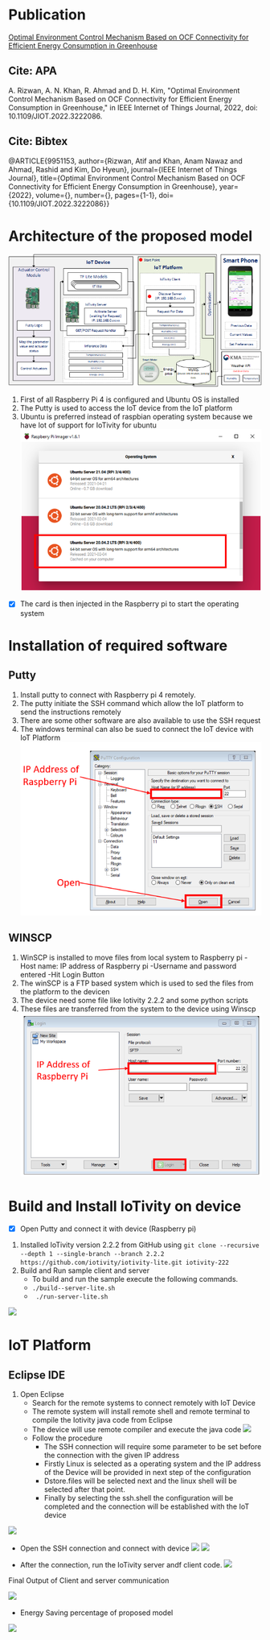 # Publication
[Optimal Environment Control Mechanism Based on OCF Connectivity for Efficient Energy Consumption in Greenhouse](https://ieeexplore.ieee.org/document/9951153)
   ## Cite: APA
   A. Rizwan, A. N. Khan, R. Ahmad and D. H. Kim, "Optimal Environment Control Mechanism Based on OCF Connectivity for Efficient Energy Consumption in Greenhouse," in IEEE Internet of Things Journal, 2022, doi: 10.1109/JIOT.2022.3222086.
   
   ## Cite: Bibtex
   
   @ARTICLE{9951153,
  author={Rizwan, Atif and Khan, Anam Nawaz and Ahmad, Rashid and Kim, Do Hyeun},
  journal={IEEE Internet of Things Journal}, 
  title={Optimal Environment Control Mechanism Based on OCF Connectivity for Efficient Energy Consumption in Greenhouse}, 
  year={2022},
  volume={},
  number={},
  pages={1-1},
  doi={10.1109/JIOT.2022.3222086}}
     

# Architecture of the proposed model
![](https://github.com/atifrizwan91/Greenhouse/blob/main/Images/Model.png)


1. First of all Raspberry Pi 4 is configured and Ubuntu OS is installed
2. The Putty is used to access the IoT device from the IoT platform
3. Ubuntu is preferred instead of raspbian operating system because we have lot of support for IoTivity for ubuntu
![](https://github.com/atifrizwan91/Greenhouse/blob/main/Images/0.PNG)
- [X]  The card is then injected in the Raspberry pi to start the operating system

# Installation of required software
## Putty
1. Install putty to connect with Raspberry pi 4 remotely.
2. The putty initiate the SSH command which allow the IoT platform to send the instructions remotely
3. There are some other software are also available to use the SSH request
4. The windows terminal can also be sued to connect the IoT device with IoT Platform
![](https://github.com/atifrizwan91/Greenhouse/blob/main/Images/1.PNG)
## WINSCP
1. WinSCP is installed to move files from local system to Raspberry pi
   -Host name: IP address of Raspberry pi
   -Username and password entered
   -Hit Login Button
2. The winSCP is a FTP based system which is used to sed the files from the platform to the devicen
3. The device need some file like Iotivity 2.2.2 and some python scripts 
4. These files are transferred from the system to the device using Winscp
![](https://github.com/atifrizwan91/Greenhouse/blob/main/Images/2.PNG)

# Build and Install IoTivity on device
- [x] Open Putty and connect it with device (Raspberry pi)
1. Installed IoTivity version 2.2.2 from GitHub using
   ```git clone --recursive --depth 1 --single-branch --branch 2.2.2 https://github.com/iotivity/iotivity-lite.git iotivity-222```
2. Build and Run sample client and server
   - To build and run the sample execute the following commands. 
   - ``` ./build--server-lite.sh ```
   - ``` ./run-server-lite.sh```

![](https://github.com/atifrizwan91/Greenhouse/blob/main/Images/3.PNG)

# IoT Platform
##  Eclipse IDE
  1. Open Eclipse 
     - Search for the remote systems to connect remotely with IoT Device
     - The remote system will install remote shell and remote terminal to compile the Iotivity java code from Eclipse
     - The device will use remote compiler and execute the java code
      ![](https://github.com/atifrizwan91/Greenhouse/blob/main/Images/4.PNG)
     - Follow the procedure
       - The SSH connection will require some parameter to be set before the connection with the given IP address
       - Firstly Linux is selected as a operating system and the IP address of the Device will be provided in next step of the configuration
       - Dstore.files will be selected next and the linux shell will be selected after that point. 
       - Finally by selecting the ssh.shell the configuration will be completed and the connection will be established with the IoT device

     
![](https://github.com/atifrizwan91/Greenhouse/blob/main/Images/5.PNG)

- Open the SSH connection and connect with device
![](https://github.com/atifrizwan91/Greenhouse/blob/main/Images/6.PNG)
![](https://github.com/atifrizwan91/Greenhouse/blob/main/Images/7.PNG)

- After the connection, run the IoTivity server andf client code.
![](https://github.com/atifrizwan91/Greenhouse/blob/main/Images/8.PNG)

Final Output of Client and server communication

![](https://github.com/atifrizwan91/Greenhouse/blob/main/Images/OCF%20Diagrams%20-%20Prof.png)

- Energy Saving percentage of proposed model

![](https://github.com/atifrizwan91/Greenhouse/blob/main/Images/energyCon.png)


